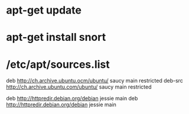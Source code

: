 # apt-get update
# apt-get install snort

# /etc/apt/sources.list

deb http://ch.archive.ubuntu.ocm/ubuntu/ saucy main restricted
deb-src http://ch.archive.ubuntu.com/ubuntu/ saucy main restricted

deb http://httpredir.debian.org/debian jessie main
deb http://httpredir.debian.org/debian jessie main


